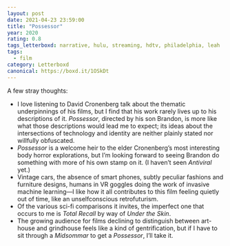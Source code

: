 ```yaml
---
layout: post 
date: 2021-04-23 23:59:00
title: "Possessor"
year: 2020
rating: 0.8
tags_letterboxd: narrative, hulu, streaming, hdtv, philadelphia, leah
tags:
  - film
category: Letterboxd
canonical: https://boxd.it/1OSkDt
---
```


A few stray thoughts:

* I love listening to David Cronenberg talk about the thematic underpinnings of his films, but I find that his work rarely lives up to his descriptions of it. *Possessor*, directed by his son Brandon, is more like what those descriptions would lead me to expect; its ideas about the intersections of technology and identity are neither plainly stated nor willfully obfuscated.
* *Possessor* is a welcome heir to the elder Cronenberg’s most interesting body horror explorations, but I’m looking forward to seeing Brandon do something with more of his own stamp on it. (I haven’t seen *Antiviral* yet.)
* Vintage cars, the absence of smart phones, subtly peculiar fashions and furniture designs, humans in VR goggles doing the work of invasive machine learning—I like how it all contributes to this film feeling quietly out of time, like an unselfconscious retrofuturism.
* Of the various sci-fi comparisons it invites, the imperfect one that occurs to me is *Total Recall* by way of *Under the Skin*.
* The growing audience for films declining to distinguish between art-house and grindhouse feels like a kind of gentrification, but if I have to sit through a *Midsommar* to get a *Possessor*, I’ll take it.
